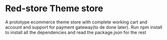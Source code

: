 # Red-store Theme store
A prototype ecommerce theme store with complete working cart and account and support for payment gateway(to de done later).
Run npm install to install all the dependencies and read the package.json for the rest
